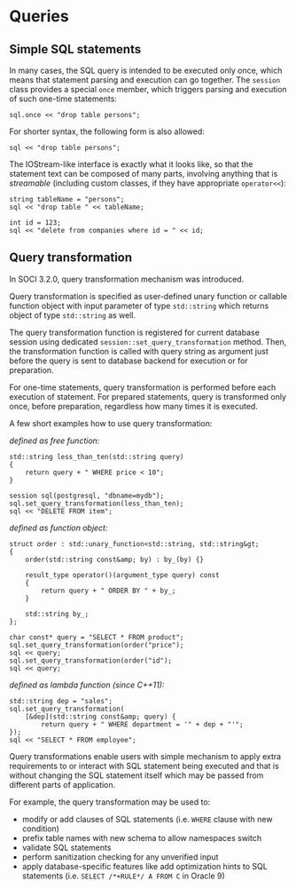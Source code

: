 # Queries

## Simple SQL statements

In many cases, the SQL query is intended to be executed only once, which means that statement parsing and execution can go together. The `session` class provides a special `once` member, which triggers parsing and execution of such one-time statements:

    sql.once << "drop table persons";

For shorter syntax, the following form is also allowed:

    sql << "drop table persons";

The IOStream-like interface is exactly what it looks like, so that the statement text can be composed of many parts, involving anything that is *streamable* (including custom classes, if they have appropriate `operator<<`):


    string tableName = "persons";
    sql << "drop table " << tableName;

    int id = 123;
    sql << "delete from companies where id = " << id;

## Query transformation

In SOCI 3.2.0, query transformation mechanism was introduced.

Query transformation is specified as user-defined unary function or callable function object with input parameter of type `std::string` which returns object of type `std::string` as well.

The query transformation function is registered for current database session using dedicated `session::set_query_transformation` method. Then, the transformation function is called with query string as argument just before the query is sent to database backend for execution or for preparation.

For one-time statements, query transformation is performed before each execution of statement. For prepared statements, query is transformed only once, before preparation, regardless how many times it is executed.

A few short examples how to use query transformation:

*defined as free function:*

    std::string less_than_ten(std::string query)
    {
        return query + " WHERE price < 10";
    }

    session sql(postgresql, "dbname=mydb");
    sql.set_query_transformation(less_than_ten);
    sql << "DELETE FROM item";

*defined as function object:*

    struct order : std::unary_function<std::string, std::string&gt;
    {
        order(std::string const&amp; by) : by_(by) {}

        result_type operator()(argument_type query) const
        {
            return query + " ORDER BY " + by_;
        }

        std::string by_;
    };

    char const* query = "SELECT * FROM product";
    sql.set_query_transformation(order("price");
    sql << query;
    sql.set_query_transformation(order("id");
    sql << query;

*defined as lambda function (since C++11):*

    std::string dep = "sales";
    sql.set_query_transformation(
        [&dep](std::string const&amp; query) {
            return query + " WHERE department = '" + dep + "'";
    });
    sql << "SELECT * FROM employee";


Query transformations enable users with simple mechanism to apply extra requirements to or interact with SQL statement being executed and that is without changing the SQL statement itself which may be passed from different
parts of application.

For example, the query transformation may be used to:

* modify or add clauses of SQL statements (i.e. `WHERE` clause with new condition)
* prefix table names with new schema to allow namespaces switch
* validate SQL statements
* perform sanitization checking for any unverified input
* apply database-specific features like add optimization hints to SQL statements (i.e. `SELECT /*+RULE*/ A FROM C` in Oracle 9)